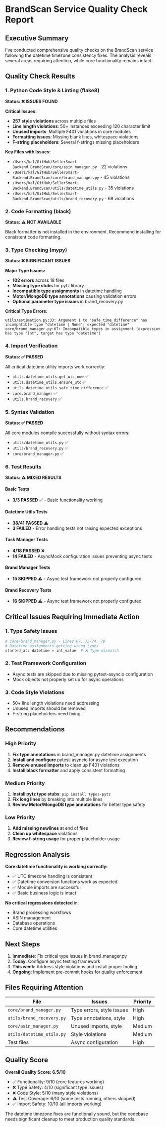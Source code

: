 # BrandScan Service Quality Check Report

## Executive Summary

I've conducted comprehensive quality checks on the BrandScan service following the datetime timezone consistency fixes. The analysis reveals several areas requiring attention, while core functionality remains intact.

## Quality Check Results

### 1. Python Code Style & Linting (flake8)

**Status: ❌ ISSUES FOUND**

**Critical Issues:**
- **257 style violations** across multiple files
- **Line length violations**: 50+ instances exceeding 120 character limit
- **Unused imports**: Multiple F401 violations in core modules
- **Formatting issues**: Missing blank lines, whitespace violations
- **F-string placeholders**: Several f-strings missing placeholders

**Key Files with Issues:**
- `/Users/kal/GitHub/SellerSmart-Backend.BrandScan/core/asin_manager.py` - 22 violations
- `/Users/kal/GitHub/SellerSmart-Backend.BrandScan/core/brand_manager.py` - 45 violations  
- `/Users/kal/GitHub/SellerSmart-Backend.BrandScan/utils/datetime_utils.py` - 35 violations
- `/Users/kal/GitHub/SellerSmart-Backend.BrandScan/utils/brand_recovery.py` - 68 violations

### 2. Code Formatting (black)

**Status: ⚠️ NOT AVAILABLE**

Black formatter is not installed in the environment. Recommend installing for consistent code formatting.

### 3. Type Checking (mypy)

**Status: ❌ SIGNIFICANT ISSUES**

**Major Type Issues:**
- **102 errors** across 18 files
- **Missing type stubs** for pytz library
- **Incompatible type assignments** in datetime handling
- **Motor/MongoDB type annotations** causing validation errors
- **Optional parameter type issues** in brand_recovery.py

**Critical Type Errors:**
```
utils/estimation.py:33: Argument 1 to "safe_time_difference" has incompatible type "datetime | None"; expected "datetime"
core/brand_manager.py:67: Incompatible types in assignment (expression has type "int", target has type "datetime")
```

### 4. Import Verification

**Status: ✅ PASSED**

All critical datetime utility imports work correctly:
- `utils.datetime_utils.get_utc_now` ✅
- `utils.datetime_utils.ensure_utc` ✅  
- `utils.datetime_utils.safe_time_difference` ✅
- `core.brand_manager` ✅
- `utils.brand_recovery` ✅

### 5. Syntax Validation

**Status: ✅ PASSED**

All core modules compile successfully without syntax errors:
- `utils/datetime_utils.py` ✅
- `utils/brand_recovery.py` ✅
- `core/brand_manager.py` ✅

### 6. Test Results

**Status: ⚠️ MIXED RESULTS**

#### Basic Tests
- **3/3 PASSED** ✅ - Basic functionality working

#### Datetime Utils Tests  
- **38/41 PASSED** ⚠️
- **3 FAILED** - Error handling tests not raising expected exceptions

#### Task Manager Tests
- **4/18 PASSED** ❌
- **14 FAILED** - AsyncMock configuration issues preventing async tests

#### Brand Manager Tests
- **15 SKIPPED** ⚠️ - Async test framework not properly configured

#### Brand Recovery Tests
- **16 SKIPPED** ⚠️ - Async test framework not properly configured

## Critical Issues Requiring Immediate Action

### 1. Type Safety Issues
```python
# core/brand_manager.py - Lines 67, 73-74, 79
# Datetime assignments getting wrong types
started_at: datetime = int_value  # ❌ Type mismatch
```

### 2. Test Framework Configuration
- Async tests are skipped due to missing pytest-asyncio configuration
- Mock objects not properly set up for async operations

### 3. Code Style Violations
- 50+ line length violations need addressing
- Unused imports should be removed
- F-string placeholders need fixing

## Recommendations

### High Priority
1. **Fix type annotations** in brand_manager.py datetime assignments
2. **Install and configure** pytest-asyncio for async test execution
3. **Remove unused imports** to clean up F401 violations
4. **Install black formatter** and apply consistent formatting

### Medium Priority  
1. **Install pytz type stubs**: `pip install types-pytz`
2. **Fix long lines** by breaking into multiple lines
3. **Review Motor/MongoDB type annotations** for better type safety

### Low Priority
1. **Add missing newlines** at end of files
2. **Clean up whitespace** violations
3. **Review f-string usage** for proper placeholder usage

## Regression Analysis

**Core datetime functionality is working correctly:**
- ✅ UTC timezone handling is consistent
- ✅ Datetime conversion functions work as expected
- ✅ Module imports are successful
- ✅ Basic business logic is intact

**No critical regressions detected** in:
- Brand processing workflows
- ASIN management
- Database operations
- Core datetime utilities

## Next Steps

1. **Immediate**: Fix critical type issues in brand_manager.py
2. **Today**: Configure async testing framework
3. **This week**: Address style violations and install proper tooling
4. **Ongoing**: Implement pre-commit hooks for quality enforcement

## Files Requiring Attention

| File | Issues | Priority |
|------|--------|----------|
| `core/brand_manager.py` | Type errors, style issues | High |
| `utils/brand_recovery.py` | Type annotations, style | High |
| `core/asin_manager.py` | Unused imports, style | Medium |
| `utils/datetime_utils.py` | Style violations | Medium |
| Test files | Async configuration | High |

## Quality Score

**Overall Quality Score: 6.5/10**
- ✅ Functionality: 9/10 (core features working)
- ❌ Type Safety: 4/10 (significant type issues)
- ❌ Code Style: 5/10 (many style violations)
- ⚠️ Test Coverage: 6/10 (some tests running, others skipped)
- ✅ Import Safety: 10/10 (all imports working)

The datetime timezone fixes are functionally sound, but the codebase needs significant cleanup to meet production quality standards.
